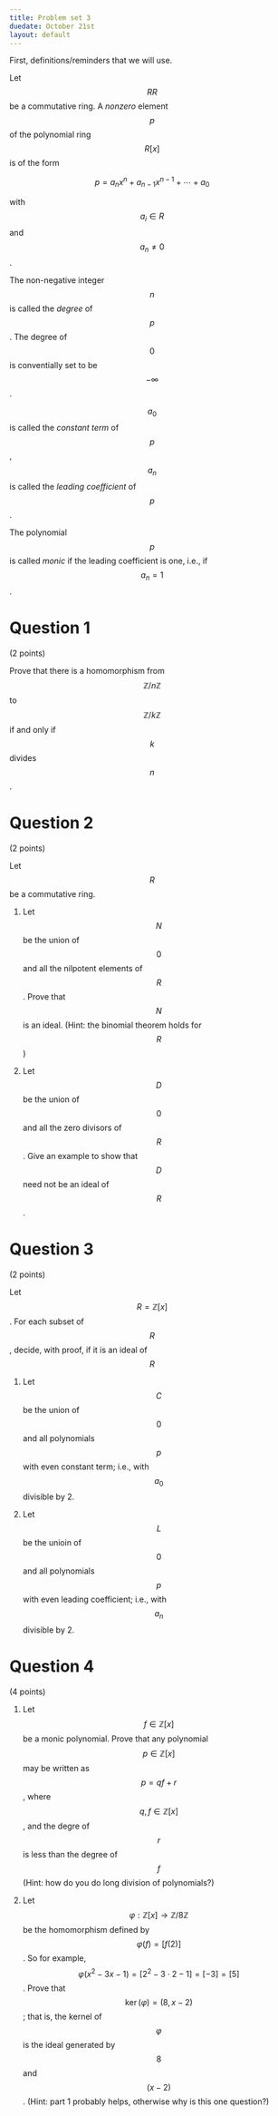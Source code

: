 ```yaml
---
title: Problem set 3
duedate: October 21st
layout: default
---
```


First, definitions/reminders that we will use.

Let $$RR$$ be a commutative ring.  A *nonzero* element $$p$$ of the polynomial ring $$R[x]$$ is of the form

$$p=a_nx^n+a_{n-1}x^{n-1}+\cdots+a_0$$ 

with $$a_i\in R$$ and $$a_n\neq 0$$.

The non-negative integer $$n$$ is called the *degree* of $$p$$.  The degree of $$0$$ is conventially set to be $$-\infty$$.

$$a_0$$ is called the *constant term* of $$p$$, $$a_n$$ is called the *leading coefficient* of $$p$$. 

The polynomial $$p$$ is called *monic* if the leading coefficient is one, i.e., if $$a_n=1$$.



Question 1
====
(2 points)


Prove that there is a homomorphism from $$\mathbb{Z}/n\mathbb{Z}$$ to $$\mathbb{Z}/k\mathbb{Z}$$ if and only if $$k$$ divides $$n$$.

Question 2
====
(2 points)

Let $$R$$ be a commutative ring.

1. Let $$N$$ be the union of $$0$$ and all the nilpotent elements of $$R$$.  Prove that $$N$$ is an ideal.  (Hint: the binomial theorem holds for $$R$$)

2. Let $$D$$ be the union of $$0$$ and all the zero divisors of $$R$$.  Give an example to show that $$D$$ need not be an ideal of $$R$$.

Question 3
===
(2 points)

Let $$R=\mathbb{Z}[x]$$.  For each subset of $$R$$, decide, with proof, if it is an ideal of $$R$$

1. Let $$C$$ be the union of $$0$$ and all polynomials $$p$$ with even constant term; i.e., with $$a_0$$ divisible by 2.

2. Let $$L$$ be the unioin of $$0$$ and all polynomials $$p$$ with even leading coefficient; i.e., with $$a_n$$ divisible by 2.

Question 4
====
(4 points)

1.  Let $$f\in \mathbb{Z}[x]$$ be a monic polynomial.  Prove that any polynomial $$p\in \mathbb{Z}[x]$$ may be written as $$p=qf+r$$, where $$q,f\in\mathbb{Z}[x]$$, and the degre of $$r$$ is less than the degree of $$f$$ (Hint: how do you do long division of polynomials?)

2. Let $$\varphi:\mathbb{Z}[x]\to\mathbb{Z}/8\mathbb{Z}$$ be the homomorphism defined by $$\varphi(f)=[f(2)]$$.  So for example, $$\varphi(x^2-3x-1)=[2^2-3\cdot 2-1]=[-3]=[5]$$.  Prove that $$\ker(\varphi)=(8,x-2)$$; that is, the kernel of $$\varphi$$ is the ideal generated by $$8$$ and $$(x-2)$$.  (Hint: part 1 probably helps, otherwise why is this one question?)